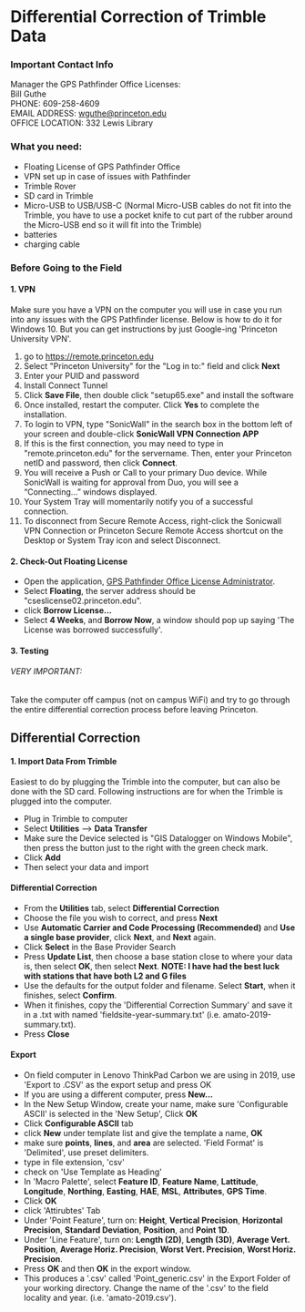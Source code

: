 # Differential Correction of Trimble Data

### Important Contact Info
Manager the GPS Pathfinder Office Licenses:  
Bill Guthe  
PHONE: 609-258-4609  
EMAIL ADDRESS: wguthe@princeton.edu  
OFFICE LOCATION: 332 Lewis Library


### What you need:
- Floating License of GPS Pathfinder Office
- VPN set up in case of issues with Pathfinder
- Trimble Rover
- SD card in Trimble
- Micro-USB to USB/USB-C (Normal Micro-USB cables do not fit into the Trimble, you have to use a pocket knife to cut part of the rubber around the Micro-USB end so it will fit into the Trimble)
- batteries
- charging cable


### Before Going to the Field
#### 1. VPN
Make sure you have a VPN on the computer you will use in case you run into any issues with the GPS Pathfinder license. Below is how to do it for Windows 10. But you can get instructions by just Google-ing 'Princeton University VPN'.
1. go to https://remote.princeton.edu
2. Select "Princeton University" for the "Log in to:" field and click **Next**
3. Enter your PUID and password
4. Install Connect Tunnel
5. Click **Save File**, then double click "setup65.exe" and install the software
6. Once installed, restart the computer. Click **Yes** to complete the installation.
7. To login to VPN, type "SonicWall" in the search box in the bottom left of your screen and double-click **SonicWall VPN Connection APP**
8. If this is the first connection, you may need to type in "remote.princeton.edu" for the servername.  Then, enter your Princeton netID and password, then click **Connect**.
9.  You will receive a Push or Call to your primary Duo device. While SonicWall is waiting for approval from Duo, you will see a “Connecting...” windows displayed.
10.  Your System Tray will momentarily notify you of a successful connection.
11.  To disconnect from Secure Remote Access, right-click the Sonicwall VPN Connection or Princeton Secure Remote Access shortcut on the Desktop or System Tray icon and select Disconnect.

#### 2. Check-Out Floating License
- Open the application, <u>GPS Pathfinder Office License Administrator</u>.
- Select **Floating**, the server address should be "cseslicense02.princeton.edu".
- click **Borrow License...**
- Select **4 Weeks**, and **Borrow Now**, a window should pop up saying 'The License was borrowed successfully'.

#### 3. Testing
###### VERY IMPORTANT:
Take the computer off campus (not on campus WiFi) and try to go through the entire differential correction process before leaving Princeton.

## Differential Correction
#### 1. Import Data From Trimble
Easiest to do by plugging the Trimble into the computer, but can also be done with the SD card. Following instructions are for when the Trimble is plugged into the computer.
- Plug in Trimble to computer
- Select **Utilities** --> **Data Transfer**
- Make sure the Device selected is "GIS Datalogger on Windows Mobile", then press the button just to the right with the green check mark.
- Click **Add**
- Then select your data and import

#### Differential Correction
- From the **Utilities** tab, select **Differential Correction**
- Choose the file you wish to correct, and press **Next**
- Use **Automatic Carrier and Code Processing (Recommended)** and **Use a single base provider**, click **Next**, and **Next** again.
- Click **Select** in the Base Provider Search
- Press **Update List**,  then choose a base station close to where your data is, then select **OK**, then select **Next**. **NOTE: I have had the best luck with stations that have both L2 and G files**
- Use the defaults for the output folder and filename. Select **Start**, when it finishes, select **Confirm**.
- When it finishes, copy the 'Differential Correction Summary' and save it in a .txt with named 'fieldsite-year-summary.txt' (i.e. amato-2019-summary.txt).
- Press **Close**

#### Export
- On field computer in Lenovo ThinkPad Carbon we are using in 2019, use 'Export to .CSV' as the export setup and press OK
- If you are using a different computer,  press **New...**
- In the New Setup Window, create your name, make sure 'Configurable ASCII' is selected in the 'New Setup', Click **OK**
- Click **Configurable ASCII** tab
- click **New** under template list and give the template a name, **OK**
- make sure **points**, **lines**, and  **area** are selected. 'Field Format' is 'Delimited', use preset delimiters.
- type in file extension, 'csv'
- check on 'Use Template as Heading'
- In 'Macro Palette', select **Feature ID**, **Feature Name**, **Lattitude**, **Longitude**, **Northing**, **Easting**, **HAE**, **MSL**,  **Attributes**, **GPS Time**.
- Click **OK**
- click 'Attirubtes' Tab
- Under 'Point Feature', turn on: **Height**, **Vertical Precision**, **Horizontal Precision**, **Standard Deviation**, **Position**, and **Point 1D**.
- Under 'Line Feature', turn on: **Length (2D)**, **Length (3D)**, **Average Vert. Position**, **Average Horiz. Precision**, **Worst Vert. Precision**, **Worst Horiz. Precision**.
- Press **OK** and then **OK** in the export window.
- This produces a '.csv' called 'Point_generic.csv' in the Export Folder of your working directory. Change the name of the '.csv' to the field locality and year. (i.e. 'amato-2019.csv').
